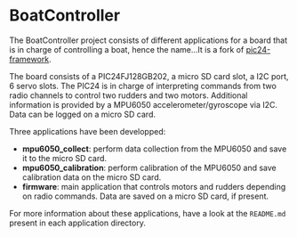 # BoatController

The BoatController project consists of different applications for a board that is in charge of controlling a boat, hence the name...It is a fork of [pic24-framework](https://github.com/francois-berder/pic24-framework).

The board consists of a PIC24FJ128GB202, a micro SD card slot, a I2C port, 6 servo slots. The PIC24 is in charge of interpreting commands from two radio channels to control two rudders and two motors. Additional information is provided by a MPU6050 accelerometer/gyroscope via I2C. Data can be logged on a micro SD card.

Three applications have been developped:

- **mpu6050_collect**: perform data collection from the MPU6050 and save it to the micro SD card.
- **mpu6050_calibration**: perform calibration of the MPU6050 and save calibration data on the micro SD card.
- **firmware**: main application that controls motors and rudders depending on radio commands. Data are saved on a micro SD card, if present.

For more information about these applications, have a look at the ```README.md``` present in each application directory.
